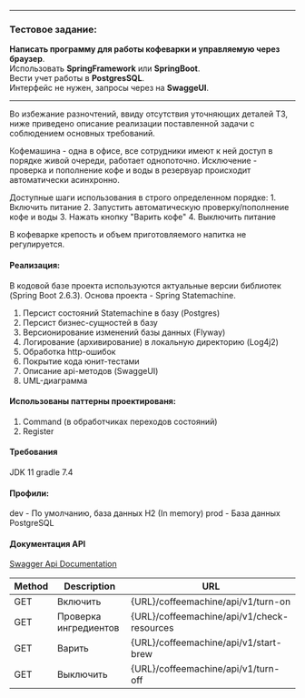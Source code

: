 
*************************

### Тестовое задание:

**Написать программу для работы кофеварки и управляемую через браузер**.<br>
Использовать **SpringFramework** или **SpringBoot**.<br>
Вести учет работы в **PostgresSQL**.<br>
Интерфейс не нужен, запросы через на **SwaggeUI**.

*************************

Во избежание разночтений, ввиду отсутствия уточняющих деталей ТЗ, ниже приведено описание реализации поставленной задачи с соблюдением основных требований.

Кофемашина - одна в офисе, все сотрудники имеют к ней доступ в порядке живой очереди, работает однопоточно.
Исключение - проверка и пополнение кофе и воды в резервуар происходит автоматически асинхронно.

Доступные шаги использования в строго определенном порядке:
    1. Включить питание
    2. Запустить автоматическую проверку/пополнение кофе и воды
    3. Нажать кнопку "Варить кофе"
    4. Выключить питание

В кофеварке крепость и объем приготовляемого напитка не регулируется.

#### Реализация:
В кодовой базе проекта используются актуальные версии библиотек (Spring Boot 2.6.3).
Основа проекта - Spring Statemachine.

1. Персист состояний Statemachine в базу (Postgres)
2. Персист бизнес-сущностей в базу
3. Версионирование изменений базы данных (Flyway)
4. Логирование (архивирование) в локальную директорию (Log4j2)
5. Обработка http-ошибок
6. Покрытие кода юнит-тестами
7. Описание api-методов (SwaggeUI)
8. UML-диаграмма

#### Использованы паттерны проектированя:
1. Command (в обработчиках переходов состояний)
2. Register

#### Требования
JDK 11
gradle 7.4

#### Профили:
dev - По умолчанию, база данных H2 (In memory)
prod - База данных PostgreSQL

#### Документация API
[Swagger Api Documentation](http://localhost:8010/coffeemachine/swagger-ui/)

| Method | Description | URL |
|----------------|---------|----------------|
| GET | Включить | {URL}/coffeemachine/api/v1/turn-on |
| GET | Проверка ингредиентов | {URL}/coffeemachine/api/v1/check-resources |
| GET | Варить | {URL}/coffeemachine/api/v1/start-brew |
| GET | Выключить | {URL}/coffeemachine/api/v1/turn-off |
